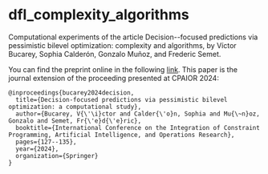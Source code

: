 # dfl_complexity_algorithms
Computational experiments of the article Decision--focused predictions via pessimistic bilevel
optimization: complexity and algorithms, by Víctor Bucarey, Sophia Calderón, Gonzalo Muñoz, and Frederic Semet.

You can find the preprint online in the following [link](https://optimization-online.org/wp-content/uploads/2024/10/DFL__complexity_and_algorithms.pdf). This paper is the journal extension of the proceeding presented at CPAIOR 2024:

```
@inproceedings{bucarey2024decision,
  title={Decision-focused predictions via pessimistic bilevel optimization: a computational study},
  author={Bucarey, V{\'\i}ctor and Calder{\'o}n, Sophia and Mu{\~n}oz, Gonzalo and Semet, Fr{\'e}d{\'e}ric},
  booktitle={International Conference on the Integration of Constraint Programming, Artificial Intelligence, and Operations Research},
  pages={127--135},
  year={2024},
  organization={Springer}
}
```

